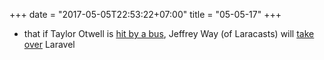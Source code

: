 +++
date = "2017-05-05T22:53:22+07:00"
title = "05-05-17"
+++

* that if Taylor Otwell is [hit by a bus](https://en.wikipedia.org/wiki/Bus_factor), Jeffrey Way (of Laracasts) will [take over](https://www.reddit.com/r/laravel/comments/3bewjn/what_happens_to_laravel_if_taylor_otwell_is/csljobh/) Laravel  

